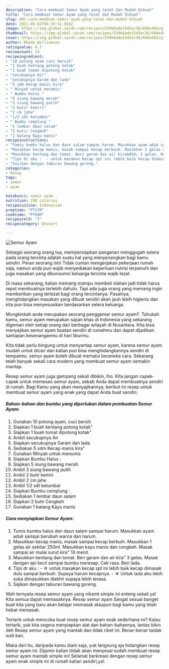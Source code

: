 ```yaml
---
description: "Cara membuat Semur Ayam yang lezat dan Mudah Dibuat"
title: "Cara membuat Semur Ayam yang lezat dan Mudah Dibuat"
slug: 681-cara-membuat-semur-ayam-yang-lezat-dan-mudah-dibuat
date: 2021-05-02T04:39:41.056Z
image: https://img-global.cpcdn.com/recipes/559b6ade15d5ec56/680x482cq70/semur-ayam-foto-resep-utama.jpg
thumbnail: https://img-global.cpcdn.com/recipes/559b6ade15d5ec56/680x482cq70/semur-ayam-foto-resep-utama.jpg
cover: https://img-global.cpcdn.com/recipes/559b6ade15d5ec56/680x482cq70/semur-ayam-foto-resep-utama.jpg
author: Rhoda Williamson
ratingvalue: 4.7
reviewcount: 14
recipeingredient:
- "10 potong ayam cuci bersih"
- "1 buah kentang potong kotak"
- "1 buah tomat dipotong kotak"
- "secukupnya Air"
- "secukupnya Garam dan lada"
- "5 sdm Kecap manis kira"
- " Minyak untuk menumis"
- " Bumbu Halus "
- "5 siung bawang merah"
- "3 siung bawang putih"
- "2 butir kemiri"
- "2 cm jahe"
- "1/2 sdt ketumbar"
- " Bumbu cemplung "
- "1 lembar daun salam"
- "2 butir Cengkeh"
- "1 batang Kayu manis"
recipeinstructions:
- "Tumis bumbu halus dan daun salam sampai harum. Masukkan ayam aduk sampai berubah warna dan harum."
- "Masukkan kecap manis, masak sampai kecap berbuih. Masukkan 1 gelas air sekitar 250ml. Masukkan kayu manis dan cengkeh. Masak sampai air mulai surut kira&#34; 10 menit."
- "Masukkan kentang dan tomat. Beri garam dan air kira&#34; 3 gelas. Masak dengan api kecil sampai bumbu meresap. Cek rasa. Beri lada."
- "Tips dr aku :  ☆ untuk masakan kecap spt ini lebih baik kecap dimasak dulu sampai berbuih. Supaya harum kecapnya. ☆ Untuk lada aku lebih suka dimasukkan diakhir supaya lebih terasa."
- "Sajikan dengan taburan bawang goreng."
categories:
- Resep
tags:
- semur
- ayam

katakunci: semur ayam 
nutrition: 290 calories
recipecuisine: Indonesian
preptime: "PT17M"
cooktime: "PT60M"
recipeyield: "3"
recipecategory: Dessert

---
```



![Semur Ayam](https://img-global.cpcdn.com/recipes/559b6ade15d5ec56/680x482cq70/semur-ayam-foto-resep-utama.jpg)

Sebagai seorang orang tua, mempersiapkan panganan menggugah selera pada orang tercinta adalah suatu hal yang menyenangkan bagi kamu sendiri. Peran seorang istri Tidak cuman mengerjakan pekerjaan rumah saja, namun anda pun wajib menyediakan keperluan nutrisi terpenuhi dan juga masakan yang dikonsumsi keluarga tercinta wajib lezat.

Di masa  sekarang, kalian memang mampu membeli olahan jadi tidak harus repot membuatnya terlebih dahulu. Tapi ada juga orang yang memang ingin memberikan yang terlezat bagi orang tercintanya. Pasalnya, menghidangkan masakan yang dibuat sendiri akan jauh lebih higienis dan kita pun bisa menyesuaikan berdasarkan selera keluarga. 



Mungkinkah anda merupakan seorang penggemar semur ayam?. Tahukah kamu, semur ayam merupakan sajian khas di Indonesia yang sekarang digemari oleh setiap orang dari berbagai wilayah di Nusantara. Kita bisa menyajikan semur ayam buatan sendiri di rumahmu dan dapat dijadikan santapan kesenanganmu di hari liburmu.

Kita tidak perlu bingung untuk menyantap semur ayam, karena semur ayam mudah untuk dicari dan kalian pun bisa menghidangkannya sendiri di tempatmu. semur ayam boleh dibuat memalui beraneka cara. Sekarang telah banyak sekali cara modern yang membuat semur ayam semakin mantap.

Resep semur ayam juga gampang sekali dibikin, lho. Kita jangan capek-capek untuk memesan semur ayam, sebab Anda dapat membuatnya sendiri di rumah. Bagi Kamu yang akan menyajikannya, berikut ini resep untuk membuat semur ayam yang enak yang dapat Anda buat sendiri.

<!--inarticleads1-->

##### Bahan-bahan dan bumbu yang diperlukan dalam pembuatan Semur Ayam:

1. Gunakan 10 potong ayam, cuci bersih
1. Siapkan 1 buah kentang potong kotak&#34;
1. Siapkan 1 buah tomat dipotong kotak&#34;
1. Ambil secukupnya Air
1. Siapkan secukupnya Garam dan lada
1. Sediakan 5 sdm Kecap manis kira&#34;
1. Gunakan  Minyak untuk menumis
1. Siapkan  Bumbu Halus :
1. Siapkan 5 siung bawang merah
1. Ambil 3 siung bawang putih
1. Ambil 2 butir kemiri
1. Ambil 2 cm jahe
1. Ambil 1/2 sdt ketumbar
1. Siapkan  Bumbu cemplung :
1. Sediakan 1 lembar daun salam
1. Siapkan 2 butir Cengkeh
1. Gunakan 1 batang Kayu manis




<!--inarticleads2-->

##### Cara menyiapkan Semur Ayam:

1. Tumis bumbu halus dan daun salam sampai harum. Masukkan ayam aduk sampai berubah warna dan harum.
1. Masukkan kecap manis, masak sampai kecap berbuih. Masukkan 1 gelas air sekitar 250ml. Masukkan kayu manis dan cengkeh. Masak sampai air mulai surut kira&#34; 10 menit.
1. Masukkan kentang dan tomat. Beri garam dan air kira&#34; 3 gelas. Masak dengan api kecil sampai bumbu meresap. Cek rasa. Beri lada.
1. Tips dr aku :  - ☆ untuk masakan kecap spt ini lebih baik kecap dimasak dulu sampai berbuih. Supaya harum kecapnya. - ☆ Untuk lada aku lebih suka dimasukkan diakhir supaya lebih terasa.
1. Sajikan dengan taburan bawang goreng.




Wah ternyata resep semur ayam yang nikamt simple ini enteng sekali ya! Kita semua dapat memasaknya. Resep semur ayam Sangat sesuai banget buat kita yang baru akan belajar memasak ataupun bagi kamu yang telah hebat memasak.

Tertarik untuk mencoba buat resep semur ayam enak sederhana ini? Kalau tertarik, yuk kita segera menyiapkan alat dan bahan-bahannya, lantas bikin deh Resep semur ayam yang mantab dan tidak ribet ini. Benar-benar taidak sulit kan. 

Maka dari itu, daripada kamu diam saja, yuk langsung aja hidangkan resep semur ayam ini. Dijamin kalian tiidak akan menyesal sudah membuat resep semur ayam mantab simple ini! Selamat berkreasi dengan resep semur ayam enak simple ini di rumah kalian sendiri,ya!.

